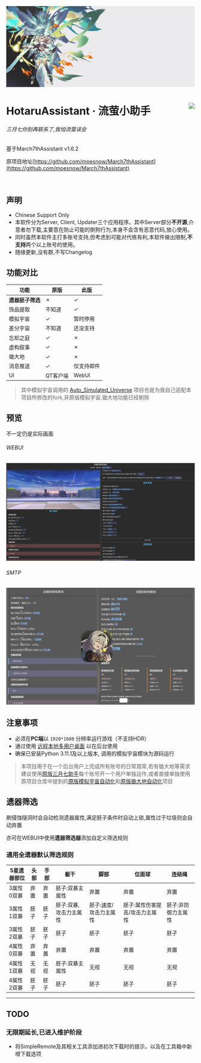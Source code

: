
<img src="./assets/screenshot/hotaruassistant_banner.png">

<div>

<h1>
    <img src="./assets/static/icon/favicon.ico" align="right">
    HotaruAssistant · 流萤小助手<br>
</h1>

<h6>三月七你别再联系了,我怕流萤误会</h6>

基于March7thAssistant v1.6.2

原项目地址[https://github.com/moesnow/March7thAssistant](https://github.com/moesnow/March7thAssistant)

<p>
    <img alt="" src="https://img.shields.io/github/v/release/himesamanoyume/HotaruAssistant?style=flat-square&logo=github&labelColor=40405f&color=66ccff" />
</p>

</div>

## 声明

- Chinese Support Only
- 本软件分为Server, Client, Updater三个应用程序。其中Server部分**不开源**,介意者勿下载,主要意在防止可能的倒狗行为,本身不会含有恶意代码,放心使用。
- 同时虽然本软件主打多账号支持,但考虑到可能对代练有利,本软件做出限制,**不支持**两个以上账号的使用。
- 随缘更新,没有群,不写Changelog

## 功能对比

功能|原版|此版
--|--|--
**遗器胚子筛选**|&cross;|&check;
饰品提取|不知道|&check;
模拟宇宙|&check;|暂时停用
差分宇宙|不知道|还没支持
忘却之庭|&check;|&cross;
虚构叙事|&check;|&cross;
锄大地|&check;|&cross;
消息推送|&check;|仅支持邮件
UI|QT客户端|WebUI

> 其中模拟宇宙调用的 [Auto_Simulated_Universe](https://github.com/himesamanoyume/Auto_Simulated_Universe) 项目也是为我自己适配本项目所修改的fork,非原版模拟宇宙,锄大地功能已经剔除

## 预览

不一定仍是实际画面

###### WEBUI

![web_preview](./assets/screenshot/web_preview.png)

###### SMTP

![smtp_preview](./assets/screenshot/smtp_preview.png)

## 注意事项

- 必须在**PC端**以 `1920*1080` 分辨率运行游戏（不支持HDR）
- 通过使用 [远程本地多用户桌面](https://asu.stysqy.top/guide/bs.html) 以在后台使用
- 确保已安装Python 3.11.1及以上版本, 调用的模拟宇宙模块为源码运行

> 本项目用于在一个后台用户上完成所有账号的日常周常,若有锄大地等需求建议使用[原版三月七助手](https://github.com/moesnow/March7thAssistant)每个账号开一个用户单独运作,或者直接单独使用原项目仓库中提到的[原版模拟宇宙自动化](https://github.com/CHNZYX/Auto_Simulated_Universe)和[原版锄大地自动化](https://github.com/linruowuyin/Fhoe-Rail)项目

## 遗器筛选

刷侵蚀隧洞时会自动检测遗器属性,满足胚子条件时自动上锁,属性过于垃圾则会自动弃置

亦可在WEBUI中使用**遗器筛选器**添加自定义筛选规则

### 通用全遗器默认筛选规则

5星遗器部位|头部|手部|躯干|脚部|位面球|连结绳
-|-|-|-|-|-|-|
3属性0双暴|弃置|弃置|胚子:双暴主属性|弃置|弃置|弃置
3属性1双暴|胚子|胚子|胚子:双暴,攻击力主属性|胚子:速度/攻击力主属性|胚子:属性伤害提高/攻击力主属性|胚子:非防御力主属性
3属性2双暴|胚子|胚子|胚子|胚子|胚子|胚子
4属性0双暴|弃置|弃置|弃置|弃置|弃置|弃置
4属性1双暴|无视|无视|胚子:双暴主属性|无视|无视|无视
4属性2双暴|胚子|胚子|胚子|胚子|胚子|胚子

---

## TODO

### 无限期延长,已进入维护阶段

- 将SimpleRemote及其相关工具添加进初次下载时的提示，以及在工具箱中新增下载选项
